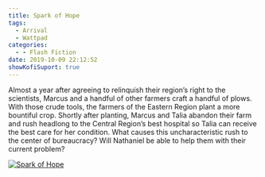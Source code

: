 ```yaml
---
title: Spark of Hope
tags:
  - Arrival
  - Wattpad
categories:
  - - Flash Fiction
date: 2019-10-09 22:12:52
showKofiSuport: true
---
```


Almost a year after agreeing to relinquish their region’s right to the scientists, Marcus and a handful of other farmers craft a handful of plows. With those crude tools, the farmers of the Eastern Region plant a more bountiful crop. Shortly after planting, Marcus and Talia abandon their farm and rush headlong to the Central Region’s best hospital so Talia can receive the best care for her condition.<!-- more --> What causes this uncharacteristic rush to the center of bureaucracy? Will Nathaniel be able to help them with their current problem?

<div class="center">

[![Spark of Hope](/images/covers/arrival.png "Spark of Hope")](https://www.wattpad.com/792898838-arrival-spark-of-hope)

</div>